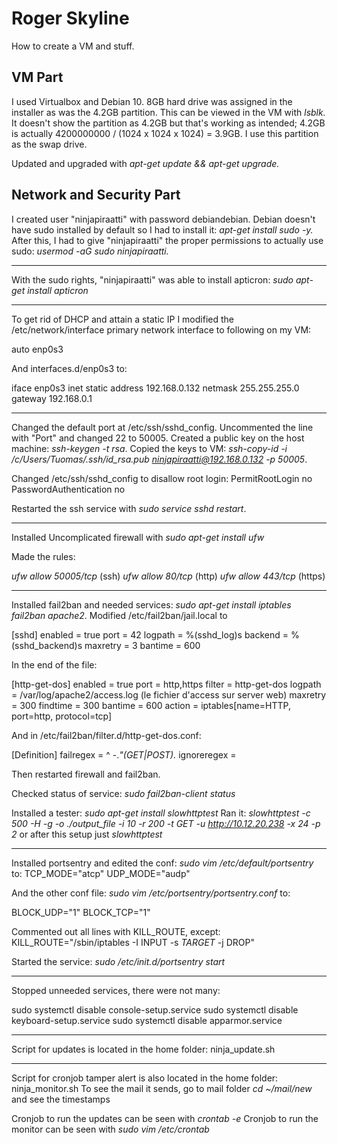 # Roger Skyline

How to create a VM and stuff.

## VM Part

I used Virtualbox and Debian 10. 8GB hard drive was assigned in the installer as was the 4.2GB partition. This can be viewed in the VM with *lsblk.* It doesn't show the partition as 4.2GB but that's working as intended; 4.2GB is actually 4200000000 / (1024 x 1024 x 1024) = 3.9GB. I use this partition as the swap drive.

Updated and upgraded with *apt-get update && apt-get upgrade.*

## Network and Security Part

I created user "ninjapiraatti" with password debiandebian. Debian doesn't have sudo installed by default so I had to install it: *apt-get install sudo -y.* After this, I had to give "ninjapiraatti" the proper permissions to actually use sudo: *usermod -aG sudo ninjapiraatti.*

-----

With the sudo rights, "ninjapiraatti" was able to install apticron: *sudo apt-get install apticron*

-----

To get rid of DHCP and attain a static IP I modified the /etc/network/interface primary network interface to following on my VM:

auto enp0s3

And interfaces.d/enp0s3 to:

iface enp0s3 inet static
    address 192.168.0.132
    netmask 255.255.255.0
    gateway 192.168.0.1

-----

Changed the default port at /etc/ssh/sshd_config. Uncommented the line with "Port" and changed 22 to 50005. Created a public key on the host machine: *ssh-keygen -t rsa*. Copied the keys to VM: *ssh-copy-id -i /c/Users/Tuomas/.ssh/id_rsa.pub ninjapiraatti@192.168.0.132 -p 50005*.

Changed /etc/ssh/sshd_config to disallow root login: 
PermitRootLogin no
PasswordAuthentication no

Restarted the ssh service with *sudo service sshd restart*. 

-----

Installed Uncomplicated firewall with *sudo apt-get install ufw*

Made the rules:

*ufw allow 50005/tcp* (ssh)
*ufw allow 80/tcp* (http)
*ufw allow 443/tcp* (https)

-----

Installed fail2ban and needed services: *sudo apt-get install iptables fail2ban apache2*. Modified /etc/fail2ban/jail.local to

\[sshd]
enabled = true
port    = 42
logpath = %(sshd_log)s
backend = %(sshd_backend)s
maxretry = 3
bantime = 600

In the end of the file:

\[http-get-dos]
enabled = true
port = http,https
filter = http-get-dos
logpath = /var/log/apache2/access.log (le fichier d'access sur server web)
maxretry = 300
findtime = 300
bantime = 600
action = iptables[name=HTTP, port=http, protocol=tcp]

And in /etc/fail2ban/filter.d/http-get-dos.conf:

\[Definition]
failregex = ^<HOST> -.*"(GET|POST).*
ignoreregex =

Then restarted firewall and fail2ban.

Checked status of service: *sudo fail2ban-client status*

Installed a tester: *sudo apt-get install slowhttptest*
Ran it: *slowhttptest -c 500 -H -g -o ./output_file -i 10 -r 200 -t GET -u http://10.12.20.238 -x 24 -p 2* or after this setup just *slowhttptest*

-----

Installed portsentry and edited the conf: *sudo vim /etc/default/portsentry* to:
TCP_MODE="atcp"
UDP_MODE="audp"

And the other conf file: *sudo vim /etc/portsentry/portsentry.conf* to:

BLOCK_UDP="1"
BLOCK_TCP="1"

Commented out all lines with KILL_ROUTE, except:
KILL_ROUTE="/sbin/iptables -I INPUT -s $TARGET$ -j DROP"

Started the service: *sudo /etc/init.d/portsentry start*

-----

Stopped unneeded services, there were not many:

sudo systemctl disable console-setup.service
sudo systemctl disable keyboard-setup.service
sudo systemctl disable apparmor.service

-----

Script for updates is located in the home folder: ninja_update.sh

-----

Script for cronjob tamper alert is also located in the home folder: ninja_monitor.sh
To see the mail it sends, go to mail folder *cd ~/mail/new* and see the timestamps

Cronjob to run the updates can be seen with *crontab -e*
Cronjob to run the monitor can be seen with *sudo vim /etc/crontab*







